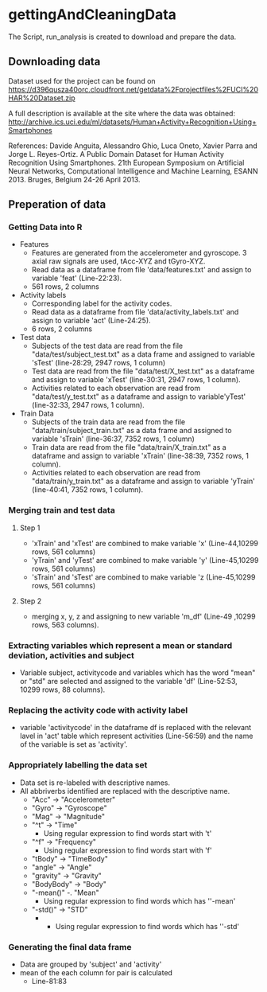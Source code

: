 # gettingAndCleaningData
The Script, run_analysis is created to download and prepare the data.

## Downloading data

Dataset used for the project can be found on https://d396qusza40orc.cloudfront.net/getdata%2Fprojectfiles%2FUCI%20HAR%20Dataset.zip

A full description is available at the site where the data was obtained:
http://archive.ics.uci.edu/ml/datasets/Human+Activity+Recognition+Using+Smartphones 

References: Davide Anguita, Alessandro Ghio, Luca Oneto, Xavier Parra and Jorge L. Reyes-Ortiz. A Public Domain Dataset for Human Activity Recognition Using Smartphones. 21th European Symposium on Artificial Neural Networks, Computational Intelligence and Machine Learning, ESANN 2013. Bruges, Belgium 24-26 April 2013.

## Preperation of data

### Getting Data into R
+ Features
  + Features are generated from the accelerometer and gyroscope. 3 axial raw signals are used, tAcc-XYZ and tGyro-XYZ.
  + Read data as a dataframe from file 'data/features.txt' and assign to variable 'feat' (Line-22:23).
  + 561 rows, 2 columns
+ Activity labels
  + Corresponding label for the activity codes.
  + Read data as a dataframe from file 'data/activity_labels.txt' and assign to variable 'act' (Line-24:25).
  + 6 rows, 2 columns
+ Test data
  + Subjects of the test data are read from the file "data/test/subject_test.txt" as a data frame and assigned to variable 'sTest' (line-28:29, 2947 rows, 1 column)
  + Test data are read from the file "data/test/X_test.txt" as a dataframe and assign to variable 'xTest' (line-30:31, 2947 rows, 1 column).
  + Activities related to each observation are read from "data/test/y_test.txt" as a dataframe and assign to variable'yTest' (line-32:33, 2947 rows, 1 column).
+ Train Data
  + Subjects of the train data are read from the file "data/train/subject_train.txt" as a data frame and assigned to variable 'sTrain' (line-36:37, 7352 rows, 1 column)
  + Train data are read from the file "data/train/X_train.txt" as a dataframe and assign to variable 'xTrain' (line-38:39, 7352 rows, 1 column).
  + Activities related to each observation are read from "data/train/y_train.txt" as a dataframe and assign to variable 'yTrain' (line-40:41, 7352 rows, 1 column).
  
### Merging train and test data

1. Step 1
	+ 'xTrain' and 'xTest' are combined to make variable 'x' (Line-44,10299 rows, 561 columns)
	+ 'yTrain' and 'yTest' are combined to make variable 'y' (Line-45,10299 rows, 561 columns)
	+ 'sTrain' and 'sTest' are combined to make variable 'z (Line-45,10299 rows, 561 columns)

2. Step 2
	+ merging x, y, z and assigning to new variable 'm_df' (Line-49 ,10299 rows, 563 columns).

### Extracting variables which represent a mean or standard deviation, activities and subject

+ Variable subject, activitycode and variables which has the word "mean" or "std" are selected and assigned to the variable 'df' (Line-52:53, 10299 rows, 88 columns).

### Replacing the activity code with activity label

+ variable 'activitycode' in the dataframe df is replaced with the relevant lavel in 'act' table which represent activities (Line-56:59) and the name of the variable is set as 'activity'.

### Appropriately labelling the data set

+ Data set is re-labeled with descriptive names.
+ All abbriverbs identified are replaced with the descriptive name.
	+ "Acc" -> "Accelerometer"
	+ "Gyro" -> "Gyroscope"
	+ "Mag" -> "Magnitude"
	+ "^t" -> "Time"
		+ Using regular expression to find words start with 't'
	+ "^f" -> "Frequency"
		+ Using regular expression to find words start with 'f'
	+ "tBody" -> "TimeBody"
	+ "angle" -> "Angle"
	+ "gravity" -> "Gravity"
	+ "BodyBody" -> "Body"
	+ "-mean()" -. "Mean"
		+ Using regular expression to find words which has ''-mean'
	+ "-std()" -> "STD"
		+ + Using regular expression to find words which has ''-std'

### Generating the final data frame
+ Data are grouped by 'subject' and 'activity'
+ mean of the each column for pair is calculated
	+ Line-81:83



	


